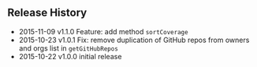## Release History
* 2015-11-09 v1.1.0 Feature: add method `sortCoverage`
* 2015-10-23 v1.0.1 Fix: remove duplication of GitHub repos from owners and orgs list in `getGitHubRepos`
* 2015-10-22 v1.0.0 initial release
